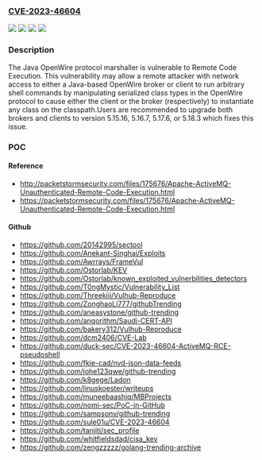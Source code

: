 ### [CVE-2023-46604](https://cve.mitre.org/cgi-bin/cvename.cgi?name=CVE-2023-46604)
![](https://img.shields.io/static/v1?label=Product&message=Apache%20ActiveMQ%20Legacy%20OpenWire%20Module&color=blue)
![](https://img.shields.io/static/v1?label=Product&message=Apache%20ActiveMQ&color=blue)
![](https://img.shields.io/static/v1?label=Version&message=5.18.0%3C%205.18.3%20&color=brighgreen)
![](https://img.shields.io/static/v1?label=Vulnerability&message=CWE-502%20Deserialization%20of%20Untrusted%20Data&color=brighgreen)

### Description

The Java OpenWire protocol marshaller is vulnerable to Remote Code Execution. This vulnerability may allow a remote attacker with network access to either a Java-based OpenWire broker or client to run arbitrary shell commands by manipulating serialized class types in the OpenWire protocol to cause either the client or the broker (respectively) to instantiate any class on the classpath.Users are recommended to upgrade both brokers and clients to version 5.15.16, 5.16.7, 5.17.6, or 5.18.3 which fixes this issue.

### POC

#### Reference
- http://packetstormsecurity.com/files/175676/Apache-ActiveMQ-Unauthenticated-Remote-Code-Execution.html
- https://packetstormsecurity.com/files/175676/Apache-ActiveMQ-Unauthenticated-Remote-Code-Execution.html

#### Github
- https://github.com/20142995/sectool
- https://github.com/Anekant-Singhai/Exploits
- https://github.com/Awrrays/FrameVul
- https://github.com/Ostorlab/KEV
- https://github.com/Ostorlab/known_exploited_vulnerbilities_detectors
- https://github.com/T0ngMystic/Vulnerability_List
- https://github.com/Threekiii/Vulhub-Reproduce
- https://github.com/ZonghaoLi777/githubTrending
- https://github.com/aneasystone/github-trending
- https://github.com/anqorithm/Saudi-CERT-API
- https://github.com/bakery312/Vulhub-Reproduce
- https://github.com/dcm2406/CVE-Lab
- https://github.com/duck-sec/CVE-2023-46604-ActiveMQ-RCE-pseudoshell
- https://github.com/fkie-cad/nvd-json-data-feeds
- https://github.com/johe123qwe/github-trending
- https://github.com/k8gege/Ladon
- https://github.com/linuskoester/writeups
- https://github.com/muneebaashiq/MBProjects
- https://github.com/nomi-sec/PoC-in-GitHub
- https://github.com/sampsonv/github-trending
- https://github.com/sule01u/CVE-2023-46604
- https://github.com/tanjiti/sec_profile
- https://github.com/whitfieldsdad/cisa_kev
- https://github.com/zengzzzzz/golang-trending-archive


